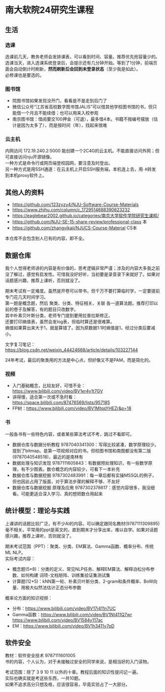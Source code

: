 # 南大软院24研究生课程

## 生活

### 选课

选课前几天，教务老师会发排课表，可以看到时间、容量。推荐优先抢容量少的。\
选课当天，进入选课系统登录后，会提示还有几分钟开始。等到了1分钟，前端页面会自动倒计时刷新，**然而刷新后会回到未登录状态**（至少我是如此）。\
必修课也是要选的。

### 图书馆

* 院图书馆如果发现没开门，看看是不是走到后门了
* 微信公众号“江苏省高校数字图书馆JALIS”可以借其他学校图书馆的书，但只能借一个月且不能续借；也可以用来入校参观
* 南京图书馆：借阅要交100押金（可退），最多借4本。书籍不按编号摆放（估计是因为太多了），而是按时间（年），找起来很难

### 云主机

内网访问 172.19.240.2:5000 能创建一个2C4G的云主机。不能直接访问外网；但可直接访问nju开源镜像。\
一种方式是命令行或网页端登校园网，要注意及时登出。\
另一种方式是用SSH通道：在云主机上开启SSH服务端，本机连上去，用`-R`转发到本机proxy软件上。

## 其他人的资料

* https://github.com/123zyzy4/NJU-Software-Course-Materials
* https://www.zhihu.com/column/c_1729514688390623232
* https://eaglebear2002.github.io/categories/南京大学软件学院研究生课程/
* https://github.com/NJU-SE-15-share-review/professional-class 本
* https://github.com/zhangyikaii/NJUCS-Course-Material CS本

本仓库不会包含别人已有的内容，即不全。

## 数据仓库

我个人觉得老师讲的内容是有价值的，思考逻辑非常严谨；涉及的内容大多我之前没了解过，感觉有启发性。可惜我没好好听，当初要是录音录下来就好了。如果对话题感兴趣，推荐上课听，否则就没了。

期末考试有一定难度。虽然是开卷可以带书，但千万不要打算临时学，一定要提前专门花几天时间学习。\
第一题是概念题，然后 聚类、分类、特征相关、关联 各一道算法题。推荐打印以前的卷子及解答，有的题目只改数字。\
其中朴素贝叶斯分类，老师专门提到要用拉普拉斯修正。\
还要打印熵值表，虽然会发log表，但临时算还是很难算。\
熵值如果算出来大于1，就是算错了。因为原数据1:1时熵值是1，经过分类后要减小。

文字复习笔记：https://blog.csdn.net/weixin_44424668/article/details/103227144

24年考试，最后的聚类用的方法是中心点，但好像又不是PAM，而是简化的。

### 视频

* 入门基础概念，比较友好，可惜不全：https://www.bilibili.com/video/BV1er4y1t7GV
* 讲得慢，适合第一次或不急时看：https://space.bilibili.com/87476569/lists/957185
* FP树：https://www.bilibili.com/video/BV1MtqsYHEZr&p=18

### 书

一般各书有一些特色内容，或者某些算法考试不考，跳过不看即可。

* 数据仓库与数据分析教程 9787040341300：写得比较紧凑，数学原理较少。提到了bitmap。是第一项视频对应的书。但校图书馆和南图都没有第二版(9787040548518)，最近的是南林有
* 数据处理与知识发现 9787111605843：有数据预处理知识，有一些数学原理，有不少图表。数仓概念的内容较少，可看下一本补充
* 数据仓库与数据挖掘 9787302483991：每一章后都有实操MSSQL的例子，但也因此占用了版面，对于算法步骤的解释不够、不友好
* 数据仓库与数据挖掘 原理及应用 9787302378617：感觉内容很多，我没细看。可能更适合深入学习、真的想把数仓用起来

## 统计模型：理论与实践

上课讲的话题比较广泛，有不少AI的内容。可以确定跟同名教材(9787111309895)毫不相关。平常用的ppt是英文的，直到期末才分享出来，难以自学。如果对话题感兴趣，推荐上课听，否则就没了。

期末考试范围（PPT）：聚类、分类、EM算法、Gamma函数、概率分布、传统ML NLP。\
实际考试内容：

* 概念题(5*8)：分类的定义、常见NLP任务、解释EM算法、解释泊松分布参数、如何构建 词项-文档矩阵、训练集验证集测试集
* 计算题(12*5)：kNN第一轮、朴素贝叶斯分类、2-gram和条件概率、BoW向量、用极大似然法估计正态分布参数

概率论方面的知识视频：

* 分布：https://www.bilibili.com/video/BV17j411n7UC
* Gamma函数：https://www.bilibili.com/video/BV1Nt411Q7wr https://www.bilibili.com/video/BV1584y117ac
* EM：https://www.bilibili.com/video/BV1h3411y7pD

## 软件安全

教材：软件安全技术 9787111601005\
书的内容，个人认为，对于未接触过安全的同学来说，是相当好的入门读物。

考试范围：除了 3 9 10 11 以外的十章。教程后面的知识性提问记一遍。\
实际也确实就是考这些东西，一共10题。\
如果不追求高分只想及格，应该很容易，毕竟实验占了一大部分。
